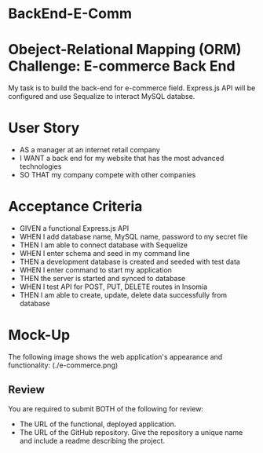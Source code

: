 # BackEnd-E-Comm

# Obeject-Relational Mapping (ORM) Challenge: E-commerce Back End 

My task is to build the back-end for e-commerce field. Express.js API will be configured and use Sequalize to interact MySQL databse.

# User Story

* AS a manager at an internet retail company
* I WANT a back end for my website that has the most advanced technologies
* SO THAT my company compete with other companies

# Acceptance Criteria

* GIVEN a functional Express.js API
* WHEN I add database name, MySQL name, password to my secret file
* THEN I am able to connect database with Sequelize
* WHEN I enter schema and seed in my command line
* THEN a development database is created and seeded with test data
* WHEN I enter command to start my application
* THEN the server is started and synced to database
* WHEN I test API for POST, PUT, DELETE routes in Insomia
* THEN I am able to create, update, delete data successfully from database

# Mock-Up

The following image shows the web application's appearance and functionality:
(./e-commerce.png)

## Review

You are required to submit BOTH of the following for review:
* The URL of the functional, deployed application.
* The URL of the GitHub repository. Give the repository a unique name and include a readme describing the project.